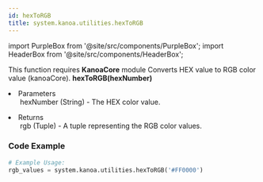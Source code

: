 ```yaml
---
id: hexToRGB
title: system.kanoa.utilities.hexToRGB
---
```


import PurpleBox from '@site/src/components/PurpleBox';
import HeaderBox from '@site/src/components/HeaderBox';

<PurpleBox>This function requires <b>KanoaCore</b> module</PurpleBox>
<HeaderBox header="Description">Converts HEX value to RGB color value (kanoaCore).</HeaderBox>
<HeaderBox header="Syntax">
    <b>hexToRGB(hexNumber)</b>
    <li>Parameters <br />
        <ul>hexNumber (String) - The HEX color value.</ul>
    </li>
    <li>Returns <br />
        <ul>rgb (Tuple) - A tuple representing the RGB color values.</ul>
    </li>
</HeaderBox>

### Code Example

```python
# Example Usage:
rgb_values = system.kanoa.utilities.hexToRGB('#FF0000')

